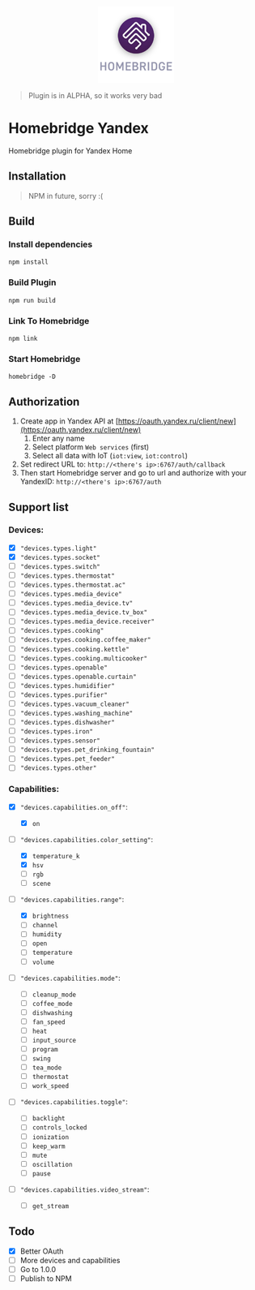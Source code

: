<p align="center">

<img src="https://github.com/homebridge/branding/raw/master/logos/homebridge-wordmark-logo-vertical.png" width="150">

</p>

> Plugin is in ALPHA, so it works very bad

# Homebridge Yandex

Homebridge plugin for Yandex Home

## Installation

> NPM in future, sorry :(

## Build

### Install dependencies

```
npm install
```

### Build Plugin

```
npm run build
```

### Link To Homebridge

```
npm link
```

### Start Homebridge

```
homebridge -D
```

## Authorization

1. Create app in Yandex API at [https://oauth.yandex.ru/client/new](https://oauth.yandex.ru/client/new)
    1. Enter any name
    2. Select platform `Web services` (first)
    3. Select all data with IoT (`iot:view`, `iot:control`)
2. Set redirect URL to: `http://<there's ip>:6767/auth/callback`
3. Then start Homebridge server and go to url and authorize with your YandexID: `http://<there's ip>:6767/auth`

## Support list

### Devices:

- [x] `"devices.types.light"`
- [x] `"devices.types.socket"`
- [ ] `"devices.types.switch"`
- [ ] `"devices.types.thermostat"`
- [ ] `"devices.types.thermostat.ac"`
- [ ] `"devices.types.media_device"`
- [ ] `"devices.types.media_device.tv"`
- [ ] `"devices.types.media_device.tv_box"`
- [ ] `"devices.types.media_device.receiver"`
- [ ] `"devices.types.cooking"`
- [ ] `"devices.types.cooking.coffee_maker"`
- [ ] `"devices.types.cooking.kettle"`
- [ ] `"devices.types.cooking.multicooker"`
- [ ] `"devices.types.openable"`
- [ ] `"devices.types.openable.curtain"`
- [ ] `"devices.types.humidifier"`
- [ ] `"devices.types.purifier"`
- [ ] `"devices.types.vacuum_cleaner"`
- [ ] `"devices.types.washing_machine"`
- [ ] `"devices.types.dishwasher"`
- [ ] `"devices.types.iron"`
- [ ] `"devices.types.sensor"`
- [ ] `"devices.types.pet_drinking_fountain"`
- [ ] `"devices.types.pet_feeder"`
- [ ] `"devices.types.other"`

### Capabilities:

- [x] `"devices.capabilities.on_off"`:

    - [x] `on`

- [ ] `"devices.capabilities.color_setting"`:

    - [x] `temperature_k`
    - [x] `hsv`
    - [ ] `rgb`
    - [ ] `scene`

- [ ] `"devices.capabilities.range"`:

    - [x] `brightness`
    - [ ] `channel`
    - [ ] `humidity`
    - [ ] `open`
    - [ ] `temperature`
    - [ ] `volume`

- [ ] `"devices.capabilities.mode"`:

    - [ ] `cleanup_mode`
    - [ ] `coffee_mode`
    - [ ] `dishwashing`
    - [ ] `fan_speed`
    - [ ] `heat`
    - [ ] `input_source`
    - [ ] `program    `
    - [ ] `swing    `
    - [ ] `tea_mode    `
    - [ ] `thermostat    `
    - [ ] `work_speed`

- [ ] `"devices.capabilities.toggle"`:

    - [ ] `backlight`
    - [ ] `controls_locked`
    - [ ] `ionization`
    - [ ] `keep_warm`
    - [ ] `mute`
    - [ ] `oscillation`
    - [ ] `pause`

- [ ] `"devices.capabilities.video_stream"`:

    - [ ] `get_stream`

## Todo

- [x] Better OAuth
- [ ] More devices and capabilities
- [ ] Go to 1.0.0
- [ ] Publish to NPM
